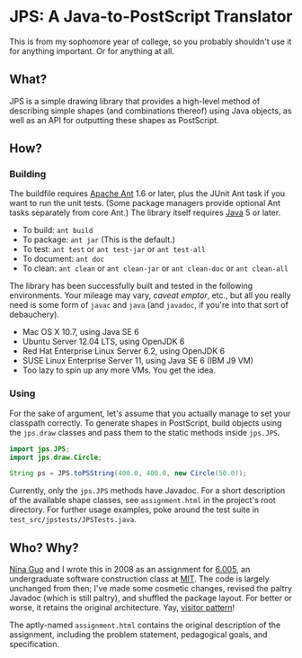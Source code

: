 # JPS: A Java-to-PostScript Translator #

This is from my sophomore year of college, so you probably shouldn't use
it for anything important.  Or for anything at all.


## What? ##

JPS is a simple drawing library that provides a high-level method of
describing simple shapes (and combinations thereof) using
Java objects, as well as an API for outputting these shapes
as PostScript.


## How? ##

### Building ###

The buildfile requires [Apache Ant][ANT] 1.6 or later, plus the JUnit
Ant task if you want to run the unit tests.  (Some package managers
provide optional Ant tasks separately from core Ant.)  The library
itself requires [Java][JAVAPLAT]&nbsp;5 or later.

  [ANT]: https://ant.apache.org/
  [JAVAPLAT]: https://www.java.com/

-   To build: `ant build`
-   To package: `ant jar` (This is the default.)
-   To test: `ant test` or `ant test-jar` or `ant test-all`
-   To document: `ant doc`
-   To clean: `ant clean` or `ant clean-jar` or `ant clean-doc` or
    `ant clean-all`

The library has been successfully built and tested in the following
environments.  Your mileage may vary, *caveat emptor*, etc., but all you
really need is some form of `javac` and `java` (and `javadoc`,
if you're into that sort of debauchery).

-   Mac OS&nbsp;X 10.7, using Java&nbsp;SE&nbsp;6
-   Ubuntu Server 12.04 LTS, using OpenJDK&nbsp;6
-   Red&nbsp;Hat Enterprise Linux Server 6.2, using OpenJDK&nbsp;6
-   SUSE Linux Enterprise Server&nbsp;11, using Java&nbsp;SE&nbsp;6
    (IBM&nbsp;J9 VM)
-   Too lazy to spin up any more VMs.  You get the idea.


### Using ###

For the sake of argument, let's assume that you actually manage to set
your classpath correctly.  To generate shapes in PostScript, build
objects using the `jps.draw` classes and pass them to the static methods
inside `jps.JPS`.

```java
import jps.JPS;
import jps.draw.Circle;

String ps = JPS.toPSString(400.0, 400.0, new Circle(50.0));
```

Currently, only the `jps.JPS` methods have Javadoc.  For a short
description of the available shape classes, see
`assignment.html` in the project's root directory.  For
further usage examples, poke around the test suite in
`test_src/jpstests/JPSTests.java`.


## Who?  Why? ##

[Nina Guo][GUO] and I wrote this in 2008 as an assignment for
[6.005][6.005], an undergraduate software construction class at
[MIT][MIT].  The code is largely unchanged from then; I've made some
cosmetic changes, revised the paltry Javadoc (which is still paltry),
and shuffled the package layout.  For better or worse, it retains the
original architecture.  Yay, [visitor pattern][VISITOR]!

  [GUO]: https://www.linkedin.com/in/ninaguo "Nina Guo - LinkedIn"
  [6.005]: https://stellar.mit.edu/S/course/6/sp08/6.005/ "6.005 Spring 2008"
  [MIT]: https://web.mit.edu/
  [VISITOR]: https://en.wikipedia.org/wiki/Visitor_pattern "Visitor pattern - English Wikipedia"

The aptly-named `assignment.html` contains the original
description of the assignment, including the problem statement,
pedagogical goals, and specification.
